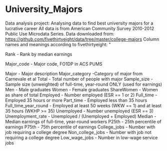 # University_Majors
Data analysis project: Analysing data to find best university majors for a lucrative career
All data is from American Community Survey 2010-2012 Public Use Microdata Series.
Data downloaded from: https://github.com/fivethirtyeight/data/tree/master/college-majors
Column names and meanings according to fivethirtyeight:
"

Rank - Rank by median earnings

Major_code - Major code, FO1DP in ACS PUMS

Major -	Major description
Major_category -Category of major from Carnevale et al
Total -	Total number of people with major
Sample_size - Sample size (unweighted) of full-time, year-round ONLY (used for earnings)
Men	- Male graduates
Women	- Female graduates
ShareWomen	- Women as share of total
Employed	- Number employed (ESR == 1 or 2)
Full_time	- Employed 35 hours or more
Part_time	- Employed less than 35 hours
Full_time_year_round	- Employed at least 50 weeks (WKW == 1) and at least 35 hours (WKHP >= 35)
Unemployed	- Number unemployed (ESR == 3)
Unemployment_rate - 	Unemployed / (Unemployed + Employed)
Median	- Median earnings of full-time, year-round workers
P25th	- 25th percentile of earnings
P75th	- 75th percentile of earnings
College_jobs	- Number with job requiring a college degree
Non_college_jobs	- Number with job not requiring a college degree
Low_wage_jobs	- Number in low-wage service jobs
